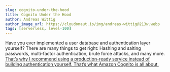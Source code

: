 ```yaml
---
slug: cognito-under-the-hood
title: Cognito Under the Hood
author: Andreas Wittig
author_image_url: https://cloudonaut.io/img/andreas-wittig@213w.webp
tags: [serverless, level-100]
---
```


Have you ever implemented a user database and authentication layer yourself? There are many things to get right: Hashing and salting passwords, multi-factor authentication, brute force attacks, and many more. [That’s why I recommend using a production-ready service instead of building authentication yourself. That’s what Amazon Cognito is all about.](https://cloudonaut.io/cognito-under-the-hood/)